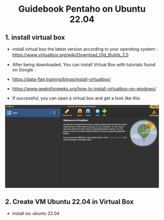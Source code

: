 <h1 align='center'>Guidebook Pentaho on Ubuntu 22.04</h1>

## 1. install virtual box

- install virtual box the latest version according to your operating system : https://www.virtualbox.org/wiki/Download_Old_Builds_7_0
ㅤ
- After being downloaded, You can install Virtual Box with tutorials found on Google : 
- https://data-flair.training/blogs/install-virtualbox/
- https://www.geeksforgeeks.org/how-to-install-virtualbox-on-windows/

- If successful, you can open a virtual box and get a look like this

![virtualbox-1](img/virtualbox/vb1.png)

## 2. Create VM Ubuntu 22.04 in Virtual Box
- install iso ubuntu 22.04 